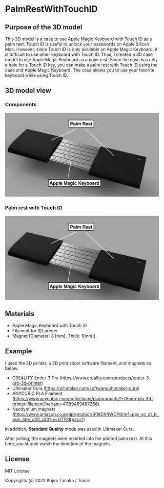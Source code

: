 # PalmRestWithTouchID

## Purpose of the 3D model

This 3D model is a case to use Apple Magic Keyboard with Touch ID as a palm rest. Touch ID is useful to unlock your passwords on Apple Silicon Mac. However, since Touch ID is only available on Apple Magic Keyboard, it is difficult to use other keyboard with Touch ID. Thus, I created a 3D case model to use Apple Magic Keyboard as a palm rest. Since the case has only a hole for a Touch ID key, you can make a palm rest with Touch ID using the case and Apple Magic Keyboard. The case allows you to use your favorite keyboard while using Touch ID. 

## 3D model view

### Components
![alt text](https://github.com/tonaliTanaka/PalmRestWithTouchID/blob/main/image2.png)

### Palm rest with Touch ID
![alt text](https://github.com/tonaliTanaka/PalmRestWithTouchID/blob/main/image2.png)

## Materials

* Apple Magic Keyboard with Touch ID
* Filament for 3D printer
* Magnet (Diameter: 3 [mm], Thick: 1[mm])

## Example

I used the 3D printer, a 3D print slicer software filament, and magnets as below.

* CREALITY Ender-3 Pro (https://www.creality.com/products/ender-3-pro-3d-printer)
* Ultimaker Cura (https://ultimaker.com/software/ultimaker-cura)
* ANYCUBIC PLA Filament (https://www.anycubic.com/collections/pla/products/1-75mm-pla-3d-printer-filament?variant=41189469487266)
* Neodymium magnets (https://www.amazon.co.jp/gp/product/B08DXRWCPB/ref=ppx_yo_dt_b_asin_title_o00_s00?ie=UTF8&psc=1)

In addition, __Standard Quality__ mode was used in Ultimaker Cura. 

After priting, the magnets were inserted into the printed palm rest. At this time, you should watch the direction of the magnets.

## License

MIT License

Copyrights (c) 2022 Kojiro Tanaka / Tonali

 
